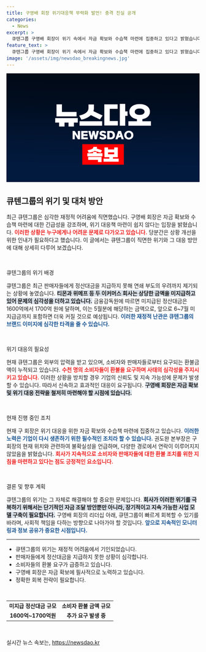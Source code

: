 ```yaml
---
title: 구영배 회장 위기대응책 무력화 발언! 충격 진실 공개
categories:
  - News
excerpt: >
  큐텐그룹 구영배 회장이 위기 속에서 자금 확보와 수습책 마련에 집중하고 있다고 밝혔습니다. 티몬과 위메프의 연쇄부도 우려가 커지며, 수천 명의 소비자들이 환불 요구로 대거 몰리는 상황입니다. 과연 그가 이 위기를 극복할 수 있을까요?
feature_text: >
  큐텐그룹 구영배 회장이 위기 속에서 자금 확보와 수습책 마련에 집중하고 있다고 밝혔습니다. 티몬과 위메프의 연쇄부도 우려가 커지며, 수천 명의 소비자들이 환불 요구로 대거 몰리는 상황입니다. 과연 그가 이 위기를 극복할 수 있을까요?
image: '/assets/img/newsdao_breakingnews.jpg'
---
```


<p><img src="/assets/img/newsdao_breakingnews.jpg" alt="ranknews 속보" /></p>

<h2 data-ke-size="size26">큐텐그룹의 위기 및 대처 방안</h2>

<p data-ke-size="size16">최근 큐텐그룹은 심각한 재정적 어려움에 직면했습니다. 구영배 회장은 자금 확보와 수습책 마련에 대한 긴급성을 강조하며, 위기 대응책 마련이 쉽지 않다는 입장을 밝혔습니다. <b><span style="color: #ee2323;">이러한 상황은 누구에게나 어려운 문제로 다가오고 있습니다.</span></b> 당분간은 상황 개선을 위한 인내가 필요하다고 했습니다. 이 글에서는 큐텐그룹이 직면한 위기와 그 대응 방안에 대해 상세히 다루어 보겠습니다.</p>

<p data-ke-size="size16">&nbsp;</p>

<p>큐텐그룹의 위기 배경</p>

<p data-ke-size="size16">큐텐그룹은 최근 판매자들에게 정산대금을 지급하지 못해 연쇄 부도의 우려까지 제기되는 상황에 놓였습니다. <b><span style="background-color: #21538527;">티몬과 위메프 등 두 이커머스 회사는 상당한 금액을 미지급하고 있어 문제의 심각성을 더하고 있습니다.</span></b> 금융감독원에 따르면 미지급된 정산대금은 1600억에서 1700억 원에 달하며, 이는 5월분에 해당하는 금액으로, 앞으로 6~7월 미지급금까지 포함하면 더욱 커질 것으로 예상됩니다. <b><span style="color: #1a5490;">이러한 재정적 난관은 큐텐그룹의 브랜드 이미지에 심각한 타격을 줄 수 있습니다.</span></b></p>

<p data-ke-size="size16">&nbsp;</p>

<p>위기 대응의 필요성</p>

<p data-ke-size="size16">현재 큐텐그룹은 외부의 압력을 받고 있으며, 소비자와 판매자들로부터 요구되는 환불금액이 누적되고 있습니다. <b><span style="color: #ee2323;">수천 명의 소비자들이 환불을 요구하며 사태의 심각성을 주지시키고 있습니다.</span></b> 이러한 상황을 방치할 경우 기업의 신뢰도 및 지속 가능성에 문제가 발생할 수 있습니다. 따라서 신속하고 효과적인 대응이 요구됩니다. <b><span style="background-color: #21538527;">구영배 회장은 자금 확보 및 위기 대응 전략을 철저히 마련해야 할 시점에 있습니다.</span></b></p>

<p data-ke-size="size16">&nbsp;</p>

<p>현재 진행 중인 조치</p>

<p data-ke-size="size16">현재 구 회장은 위기 대응을 위한 자금 확보와 수습책 마련에 집중하고 있습니다. <b><span style="color: #1a5490;">이러한 노력은 기업이 다시 생존하기 위한 필수적인 조치라 할 수 있습니다.</span></b> 권도완 본부장은 구 회장의 현재 위치와 관련하여 불확실성을 언급하며, 다양한 경로에서 연락이 이루어지지 않았음을 밝혔습니다. <b><span style="color: #ee2323;">회사가 지속적으로 소비자와 판매자들에 대한 환불 조치를 위한 지침을 마련하고 있다는 점도 긍정적인 요소입니다.</span></b></p>

<p data-ke-size="size16">&nbsp;</p>

<p>결론 및 향후 계획</p>

<p data-ke-size="size16">큐텐그룹의 위기는 그 자체로 해결해야 할 중요한 문제입니다. <b><span style="background-color: #21538527;">회사가 이러한 위기를 극복하기 위해서는 단기적인 자금 조달 방안뿐만 아니라, 장기적이고 지속 가능한 사업 모델 구축이 필요합니다.</span></b> 구영배 회장의 리더십 아래, 큐텐그룹이 빠르게 회복할 수 있기를 바라며, 사회적 책임을 다하는 방향으로 나아가야 할 것입니다. <b><span style="color: #1a5490;">앞으로 지속적인 모니터링과 정보 공유가 중요한 시점입니다.</span></b></p>

<hr>

<ul>
    <li>큐텐그룹의 위기는 재정적 어려움에서 기인되었습니다.</li>
    <li>판매자들에게 정산대금을 지급하지 못한 상황이 심각합니다.</li>
    <li>소비자들의 환불 요구가 급증하고 있습니다.</li>
    <li>구영배 회장은 자금 확보에 필사적으로 노력하고 있습니다.</li>
    <li>정확한 회복 전략이 필요합니다.</li>
</ul>

<p data-ke-size="size16">&nbsp;</p>

<table style="width: 100%; border-collapse: collapse;">
    <tr>
        <td style="text-align: center; height: 17px;"><b>미지급 정산대금 규모</b></td>
        <td style="text-align: center; height: 17px;"><b>소비자 환불 금액 규모</b></td>
    </tr>
    <tr>
        <td style="text-align: center; height: 17px;"><b>1600억~1700억원</b></td>
        <td style="text-align: center; height: 17px;"><b>추가 요구 발생 중</b></td>
    </tr>
</table>

<p data-ke-size="size16">&nbsp;</p>
실시간 뉴스 속보는, <a href="https://newsdao.kr" rel="dofollow">https://newsdao.kr</a>


